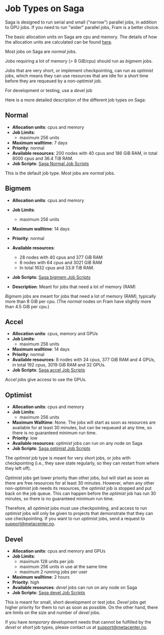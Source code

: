 # Job Types on Saga

Saga is designed to run serial and small ("narrow") parallel jobs, in
addition to GPU jobs.  If you need to run "wider" parallel jobs, Fram
is a better choice.

The basic allocation units on Saga are cpu and memory.  The details of
how the allocation units are calculated can be found
[here](projects.md#accounting).

Most jobs on Saga are *normal* jobs.

Jobs requiring a lot of memory (> 8 GiB/cpu) should run as *bigmem*
jobs.

Jobs that are very short, or implement checkpointing, can run as
*optimist* jobs, which means they can use resources that are idle for
a short time before they are requeued by a non-*optimist* job.

For development or testing, use a *devel* job

Here is a more detailed description of the different job types on
Saga:

## Normal

- __Allocation units__: cpus and memory
- __Job Limits__:
    - maximum 256 units
- __Maximum walltime__: 7 days
- __Priority__: normal
- __Available resources__: 200 nodes with 40 cpus and 186 GiB RAM,
  in total 8000 cpus and 36.4 TiB RAM.
- __Job Scripts__: [Saga Normal Job Scripts](saga_job_scripts.md#normal)

This is the default job type.  Most jobs are *normal* jobs.

## Bigmem

- __Allocation units__: cpus and memory
- __Job Limits__:
    - maximum 256 units
- __Maximum walltime__: 14 days
- __Priority__: normal
- __Available resources__:
    - 28 nodes with 40 cpus and 377 GiB RAM
    - 8 nodes with 64 cpus and 3021 GiB RAM
	- In total 1632 cpus and 33.9 TiB RAM.
- __Job Scripts__: [Saga bigmem Job Scripts](saga_job_scripts.md#bigmem)

- __Description__: Meant for jobs that need a lot of memory (RAM)

*Bigmem* jobs are meant for jobs that need a lot of memory (RAM),
typically more than 8 GiB per cpu.  (The _normal_ nodes on Fram have
slightly more than 4.5 GiB per cpu.)

## Accel

- __Allocation units__: cpus, memory and GPUs
- __Job Limits__:
    - maximum 256 units
- __Maximum walltime__: 14 days
- __Priority__: normal
- __Available resources__: 8 nodes with 24 cpus, 377 GiB RAM and 4
  GPUs, in total 192 cpus, 3019 GiB RAM and 32 GPUs.
- __Job Scripts__: [Saga accel Job Scripts](saga_job_scripts.md#accel)

*Accel* jobs give access to use the GPUs.

## Optimist

- __Allocation units__: cpus and memory
- __Job Limits__:
    - maximum 256 units
- __Maximum Walltime__: None.  The jobs will start as soon as
  resources are available for at least 30 minutes, but can be
  requeued at any time, so there is no guaranteed minimum run time.
- __Priority__: low
- __Available resources__: *optimist* jobs can run on any node on Saga
- __Job Scripts__: [Saga optimist Job Scripts](saga_job_scripts.md#optimist)

The _optimist_ job type is meant for very short jobs, or jobs with
checkpointing (i.e., they save state regularly, so they can restart
from where they left off).

_Optimist_ jobs get lower priority than other jobs, but will start as
soon as there are free resources for at least 30 minutes.  However,
when any other non-_optimist_ job needs its resources, the _optimist_
job is stopped and put back on the job queue.  This can happen before
the _optimist_ job has run 30 minutes, so there is no guaranteed
minimum run time.

Therefore, all _optimist_ jobs must use checkpointing, and access to
run _optimist_ jobs will only be given to projects that demonstrate
that they can use checkpointing.  If you want to run _optimist_ jobs,
send a request to <support@metacenter.no>.

## Devel

- __Allocation units__: cpus and memory and GPUs
- __Job Limits__:
    - maximum 128 units per job
    - maximum 256 units in use at the same time
    - maximum 2 running jobs per user
- __Maximum walltime__: 2 hours
- __Priority__: high
- __Available resources__: *devel* jobs can run on any node on Saga
- __Job Scripts__: [Saga devel Job Scripts](saga_job_scripts.md#devel)

This is meant for small, short development or test jobs.  *Devel* jobs
get higher priority for them to run as soon as possible.  On the other
hand, there are limits on the size and number of _devel_ jobs.

If you have _temporary_ development needs that cannot be fulfilled by
the _devel_ or _short_ job types, please contact us at
<support@metacenter.no>.
